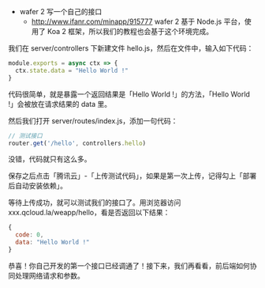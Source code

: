 

- wafer 2 写一个自己的接口
    - http://www.ifanr.com/minapp/915777
    wafer 2 基于 Node.js 平台，使用了 Koa 2 框架，所以我们的教程也会基于这个环境完成。

我们在 server/controllers 下新建文件 hello.js，然后在文件中，输入如下代码：
```javascript
module.exports = async ctx => {
  ctx.state.data = "Hello World !"
}
```

代码很简单，就是暴露一个返回结果是「Hello World !」的方法，「Hello World !」会被放在请求结果的 data 里。

然后我们打开 server/routes/index.js，添加一句代码：
```javascript
// 测试接口
router.get('/hello', controllers.hello)
```

没错，代码就只有这么多。

保存之后点击「腾讯云」-「上传测试代码」，如果是第一次上传，记得勾上「部署后自动安装依赖」。

等待上传成功，就可以测试我们的接口了。用浏览器访问 xxx.qcloud.la/weapp/hello，看是否返回以下结果：
```javascript
{
  code: 0,
  data: "Hello World !"
}
```

恭喜！你自己开发的第一个接口已经调通了！接下来，我们再看看，前后端如何协同处理网络请求和参数。
